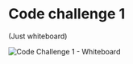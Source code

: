 # Code challenge 1

(Just whiteboard)

![Code Challenge 1 - Whiteboard](whiteboard-images/whiteboard1.png)
